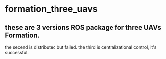 # formation_three_uavs
## these are 3 versions ROS package for three UAVs Formation.

the secend is distributed but failed.
the third is centralizational control, it's successful.
